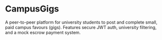# CampusGigs
A peer-to-peer platform for university students to post and complete small, paid campus favours (gigs). Features secure JWT auth, university filtering, and a mock escrow payment system.
